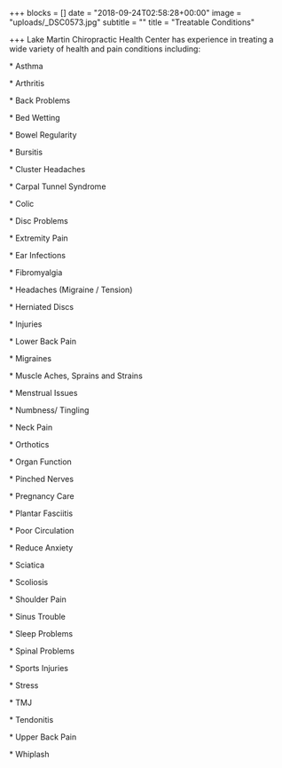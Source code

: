 +++
blocks = []
date = "2018-09-24T02:58:28+00:00"
image = "uploads/_DSC0573.jpg"
subtitle = ""
title = "Treatable Conditions"

+++
Lake Martin Chiropractic Health Center has experience in treating a wide variety of health and pain conditions including:

\* Asthma

\* Arthritis

\* Back Problems

\* Bed Wetting

\* Bowel Regularity

\* Bursitis

\* Cluster Headaches

\* Carpal Tunnel Syndrome 

\* Colic

\* Disc Problems

\* Extremity Pain

\* Ear Infections

\* Fibromyalgia

\* Headaches (Migraine / Tension)

\* Herniated Discs 

\* Injuries

\* Lower Back Pain

\* Migraines

\* Muscle Aches, Sprains and Strains

\* Menstrual Issues

\* Numbness/ Tingling

\* Neck Pain

\* Orthotics

\* Organ Function

\* Pinched Nerves

\* Pregnancy Care

\* Plantar Fasciitis

\* Poor Circulation

\* Reduce Anxiety

\* Sciatica

\* Scoliosis

\* Shoulder Pain

\* Sinus Trouble

\* Sleep Problems

\* Spinal Problems

\* Sports Injuries

\* Stress

\* TMJ

\* Tendonitis 

\* Upper Back Pain

\* Whiplash